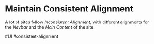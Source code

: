 # Maintain Consistent Alignment

A lot of sites follow _Inconsistent Alignment_, with different alignments for the _Navbar_ and the _Main Content_ of the site. 

#UI #consistent-alignment
